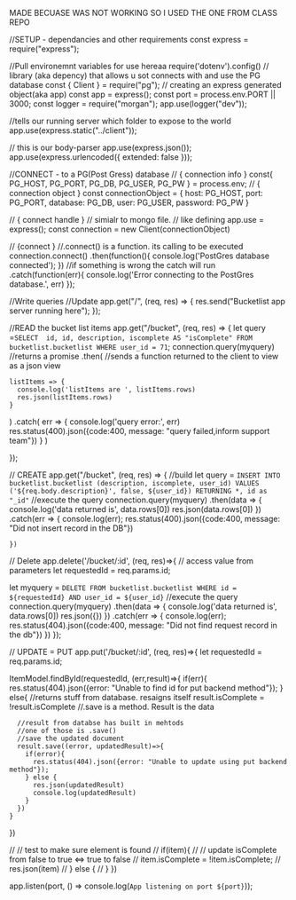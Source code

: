 MADE BECUASE WAS NOT WORKING SO I USED THE ONE FROM CLASS REPO

//SETUP - dependancies and other requirements
const express = require("express");

//Pull environemnt variables for use hereaa
require('dotenv').config()
//  library (aka depency) that allows u sot connects with and use the PG database
const { Client } = require("pg");
//  creating an express generated object(aka app)
const app = express();
const port = process.env.PORT || 3000;
const logger = require("morgan");
app.use(logger("dev"));


//tells our running server which folder to expose to the world
app.use(express.static("../client"));


// this is our body-parser
app.use(express.json());
app.use(express.urlencoded({ extended: false }));

//CONNECT - to a PG(Post Gress) database
//  { connection info }
const{ PG_HOST, PG_PORT, PG_DB, PG_USER, PG_PW } = process.env;
//  { connection object }
const connectionObject = {
  host: PG_HOST,
  port: PG_PORT,
  database: PG_DB,
  user: PG_USER,
  password: PG_PW
}

//  { connect handle }
// simialr to mongo file.
// like defining app.use = express();
const connection = new Client(connectionObject)

//  {connect }
//.connect() is a function. its calling to be executed
connection.connect()
          .then(function(){
            console.log('PostGres database connected');
          })
          //if something is wrong the catch will run
          .catch(function(err){
            console.log('Error connecting to the PostGres database.', err)
          });





//Write queries
//Update
app.get("/", (req, res) => {
  res.send("Bucketlist app server running here");
});



//READ the bucket list items
app.get("/bucket", (req, res) => {
  let query =`SELECT 
              id,
              id, description,
              iscomplete AS "isComplete"
              FROM bucketlist.bucketlist
              WHERE user_id = 71`;
  connection.query(myquery)   //returns a promise
  .then( //sends a function returned to the client to view as a json view
    
    listItems => {
      console.log('listItems are ', listItems.rows)
      res.json(listItems.rows)
    }
  )
  .catch(
    err => {
      console.log('query error:', err)
      res.status(400).json({code:400, message: "query failed,inform support team"})
    }
  )

});

// CREATE
app.get("/bucket", (req, res) => {
  //build 
  let query = `
    INSERT INTO bucketlist.bucketlist (description, iscomplete, user_id)
    VALUES ('${req.body.description}', false, ${user_id})
    RETURNING *, id as "_id"
  `
    //execute the query
    connection.query(myquery)
    .then(data => {
      console.log('data returned is', data.rows[0])
      res.json(data.rows[0])
    })
    .catch(err => {
      console.log(err);
      res.status(400).json({code:400, message: "Did not insert record in the DB"})

    })


// Delete
app.delete('/bucket/:id', (req, res)=>{
  // access value from parameters
  let requestedId = req.params.id;

  let myquery = `
    DELETE FROM bucketlist.bucketlist
    WHERE id = ${requestedId}
      AND user_id = ${user_id}
  `
  //execute the query
  connection.query(myquery)
  .then(data => {
    console.log('data returned is', data.rows[0])
    res.json({})
  })
  .catch(err => {
    console.log(err);
    res.status(404).json({code:400, message: "Did not find request record in the db"})
  })
});

// UPDATE = PUT
app.put('/bucket/:id', (req, res)=>{
  let requestedId = req.params.id;

  ItemModel.findById(requestedId, (err,result)=>{
    if(err){
      res.status(404).json({error: "Unable to find id for put backend method"});
    } else{
      //returns stuff from database. resaigns itself 
      result.isComplete = !result.isComplete
      //.save is a method. Result is the data

      //result from databse has built in mehtods
      //one of those is .save()
      //save the updated document
      result.save((error, updatedResult)=>{
        if(error){
          res.status(404).json({error: "Unable to update using put backend method"});
        } else {
          res.json(updatedResult)
          console.log(updatedResult)
        }
      })
    }
  })

  // // test to make sure element is found
  // if(item){
  //   // update isComplete from false to true <=> true to false
  //   item.isComplete = !item.isComplete;
  //   res.json(item)
  // } else {
  // }
})

app.listen(port, () => console.log(`App listening on port ${port}`));
